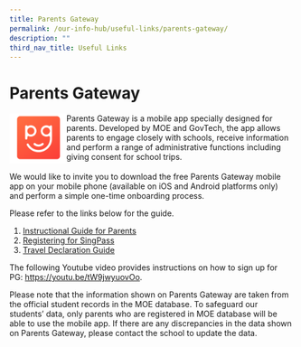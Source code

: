 ```yaml
---
title: Parents Gateway
permalink: /our-info-hub/useful-links/parents-gateway/
description: ""
third_nav_title: Useful Links
---
```

# Parents Gateway

<img src="/images/Our%20info%20hub/Parents%20Gateway.png" style="width:20%;float:left">Parents Gateway is a mobile app specially designed for parents. Developed by MOE and GovTech, the app allows parents to engage closely with schools, receive information and perform a range of administrative functions including giving consent for school trips.<br clear="left">


We would like to invite you to download the free Parents Gateway mobile app on your mobile phone (available on iOS and Android platforms only) and perform a simple one-time onboarding process.

  

Please refer to the links below for the guide.

1.  [Instructional Guide for Parents](https://zhenghuapri.moe.edu.sg/qql/slot/u516/2022/Our%20Info%20Hub/Useful%20Links/Parents%20Gateway/Instructional%20Guide%20for%20Parents%20Gateway.pdf)
2.  [Registering for SingPass](https://zhenghuapri.moe.edu.sg/qql/slot/u516/2022/Our%20Info%20Hub/Useful%20Links/Parents%20Gateway/PG%20-%20Registering%20for%20SingPass.pdf)
3.  [Travel Declaration Guide](https://zhenghuapri.moe.edu.sg/qql/slot/u516/2022/Our%20Info%20Hub/Useful%20Links/Parents%20Gateway/PG.Travel.Declaration.Guide.pdf)

  

The following Youtube video provides instructions on how to sign up for PG: <a href="https://youtu.be/tW9jwyuovOo" target="_blank">https://youtu.be/tW9jwyuovOo</a>.

  

Please note that the information shown on Parents Gateway are taken from the official student records in the MOE database. To safeguard our students’ data, only parents who are registered in MOE database will be able to use the mobile app. If there are any discrepancies in the data shown on Parents Gateway, please contact the school to update the data.